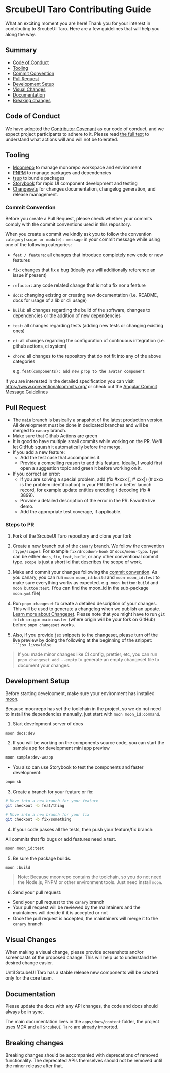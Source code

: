 # SrcubeUI Taro Contributing Guide

What an exciting moment you are here! Thank you for your interest in contributing to SrcubeUI Taro. Here are a few guidelines
that will help you along the way.

## Summary

* [Code of Conduct](#code-of-conduct)
* [Tooling](#tooling)
* [Commit Convention](#commit-convention)
* [Pull Request](#pull-request)
* [Development Setup](#development-setup)
* [Visual Changes](#visual-changes)
* [Documentation](#documentation)
* [Breaking changes](#breaking-changes)

## Code of Conduct

We have adopted the [Contributor Covenant](https://www.contributor-covenant.org/) as our code of conduct, and we expect project participants to adhere to it.
Please read [the full text](./CODE_OF_CONDUCT.md) to understand what actions will and will not be tolerated.

## Tooling

- [Moonrepo](https://moonrepo.dev/) to manage monorepo workspace and environment
- [PNPM](https://pnpm.io/) to manage packages and dependencies
- [tsup](https://tsup.egoist.dev/) to bundle packages
- [Storybook](https://storybook.js.org/) for rapid UI component development and
  testing
- [Changesets](https://github.com/atlassian/changesets) for changes
  documentation, changelog generation, and release management.

### Commit Convention

Before you create a Pull Request, please check whether your commits comply with
the commit conventions used in this repository.

When you create a commit we kindly ask you to follow the convention
`category(scope or module): message` in your commit message while using one of
the following categories:

- `feat / feature`: all changes that introduce completely new code or new
  features
- `fix`: changes that fix a bug (ideally you will additionally reference an
  issue if present)
- `refactor`: any code related change that is not a fix nor a feature
- `docs`: changing existing or creating new documentation (i.e. README, docs for
  usage of a lib or cli usage)
- `build`: all changes regarding the build of the software, changes to
  dependencies or the addition of new dependencies
- `test`: all changes regarding tests (adding new tests or changing existing
  ones)
- `ci`: all changes regarding the configuration of continuous integration (i.e.
  github actions, ci system)
- `chore`: all changes to the repository that do not fit into any of the above
  categories

  e.g. `feat(components): add new prop to the avatar component`

If you are interested in the detailed specification you can visit
https://www.conventionalcommits.org/ or check out the
[Angular Commit Message Guidelines](https://github.com/angular/angular/blob/22b96b9/CONTRIBUTING.md#-commit-message-guidelines)

## Pull Request

- The `main` branch is basically a snapshot of the latest production version. All development must be done in dedicated branches and will be merged to `canary` branch.
- Make sure that Github Actions are green
- It is good to have multiple small commits while working on the PR. We'll let GitHub squash it automatically before the merge.
- If you add a new feature:
  - Add the test case that accompanies it.
  - Provide a compelling reason to add this feature. Ideally, I would first open a suggestion topic and green it before working on it.
- If you correct an error:
  - If you are solving a special problem, add (fix #xxxx [, # xxx]) (# xxxx is the problem identification) in your PR title for a better launch record, for example update entities encoding / decoding (fix # 3899).
  - Provide a detailed description of the error in the PR. Favorite live demo.
  - Add the appropriate test coverage, if applicable.

### Steps to PR

1. Fork of the SrcubeUI Taro repository and clone your fork

2. Create a new branch out of the `canary` branch. We follow the convention
   `[type/scope]`. For example `fix/dropdown-hook` or `docs/menu-typo`. `type`
   can be either `docs`, `fix`, `feat`, `build`, or any other conventional
   commit type. `scope` is just a short id that describes the scope of work.

3. Make and commit your changes following the
   [commit convention](#commit-convention).
   As you canary, you can run `moon moon_id:build` and `moon moon_id:test` to make sure everything works as expected. e.g. `moon button:build` and `moon button:test`.
   (You can find the moon_id in the sub-package `moon.yml` file)

4. Run `pnpm changeset` to create a detailed description of your changes. This
   will be used to generate a changelog when we publish an update.
   [Learn more about Changeset](https://github.com/atlassian/changesets/tree/master/packages/cli).
   Please note that you might have to run `git fetch origin main:master` (where
   origin will be your fork on GitHub) before `pnpm changeset` works.
5. Also, if you provide `jsx` snippets to the changeset, please turn off the
   live preview by doing the following at the beginning of the snippet:
   ` ```jsx live=false`

> If you made minor changes like CI config, prettier, etc, you can run
> `pnpm changeset add --empty` to generate an empty changeset file to document
> your changes.

## Development Setup

Before starting development, make sure your environment has installed [moon](https://moonrepo.dev/).

Because moonrepo has set the toolchain in the project, so we do not need to install the dependencies manually, just start with `moon moon_id:command`.

1. Start development server of docs

```bash
moon docs:dev
```

2. If you will be working on the components source code, you can start the sample app for development mini app preview

```bash
moon sample:dev-weapp
```

- You also can use Storybook to test the components and faster development:

```bash
pnpm sb
```

3. Create a branch for your feature or fix:

```bash
# Move into a new branch for your feature
git checkout -b feat/thing
```

```bash
# Move into a new branch for your fix
git checkout -b fix/something
```

4. If your code passes all the tests, then push your feature/fix branch:

All commits that fix bugs or add features need a test.

```bash
moon moon_id:test
```

5. Be sure the package builds.

```bash
moon :build
```

> Note: Because moonrepo contains the toolchain, so you do not need the Node.js, PNPM or other environment tools. Just need install `moon`.

6. Send your pull request:

- Send your pull request to the `canary` branch
- Your pull request will be reviewed by the maintainers and the maintainers will decide if it is accepted or not
- Once the pull request is accepted, the maintainers will merge it to the `canary` branch

## Visual Changes

When making a visual change, please provide screenshots
and/or screencasts of the proposed change. This will help us to understand the
desired change easier.

Until SrcubeUI Taro has a stable release new components will be created only for the core team.

## Documentation

Please update the docs with any API changes, the code and docs should always be in sync.

The main documentation lives in the `apps/docs/content` folder, the project uses MDX and all `SrcubeUI Taro` are already imported.

## Breaking changes

Breaking changes should be accompanied with deprecations of removed functionality. The deprecated APIs themselves should not be removed until the minor release after that.
